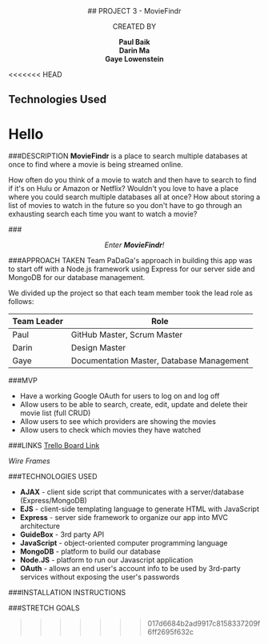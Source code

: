 <center>
## PROJECT 3 - MovieFindr    

CREATED BY

**Paul Baik**  
**Darin Ma**  
**Gaye Lowenstein**
</center>

<<<<<<< HEAD
## Technologies Used

Hello
=======
###DESCRIPTION
__MovieFindr__ is a place to search multiple databases at once to find where a movie is being streamed online.

How often do you think of a movie to watch and then have to search to find if it's on Hulu or Amazon or Netflix?  Wouldn't you love to have a place where you could search multiple databases all at once?  How about storing a list of movies to watch in the future so you don't have to go through an exhausting search each time you want to watch a movie?

###_<center>Enter **MovieFindr**!</center>_

###APPROACH TAKEN
Team PaDaGa's approach in building this app was to start off with a Node.js framework using Express for our server side and MongoDB for our database management.  

We divided up the project so that each team member took the lead role as follows:

  Team Leader  | Role
  -----------  | ----------
  Paul         | GitHub Master, Scrum Master
  Darin        | Design Master
  Gaye         | Documentation Master, Database Management

###MVP
* Have a working Google OAuth for users to log on and log off
* Allow users to be able to search, create, edit, update and delete their movie list (full CRUD)
* Allow users to see which providers are showing the movies
* Allow users to check which movies they have watched

###LINKS
[Trello Board Link](https://trello.com/b/QMrl81kr/moviefindr "Trello Board")

_Wire Frames_

###TECHNOLOGIES USED
* __AJAX__ - client side script that communicates with a server/database (Express/MongoDB)
* __EJS__ - client-side templating language to generate HTML with JavaScript
* __Express__ - server side framework to organize our app into MVC architecture
* __GuideBox__ - 3rd party API
* __JavaScript__ - object-oriented computer programming language
* __MongoDB__ - platform to build our database
* __Node.JS__ - platform to run our Javascript application
* __OAuth__ - allows an end user's account info to be used by 3rd-party services without exposing the user's passwords

###INSTALLATION INSTRUCTIONS


###STRETCH GOALS
>>>>>>> 017d6684b2ad9917c8158337209f6ff2695f632c
